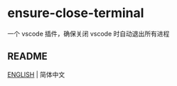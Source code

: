 # ensure-close-terminal

一个 vscode 插件，确保关闭 vscode 时自动退出所有进程


## README

[ENGLISH](./README.md) | 简体中文

